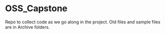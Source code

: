 # OSS_Capstone
Repo to collect code as we go along in the project.
Old files and sample files are in Archive folders.
